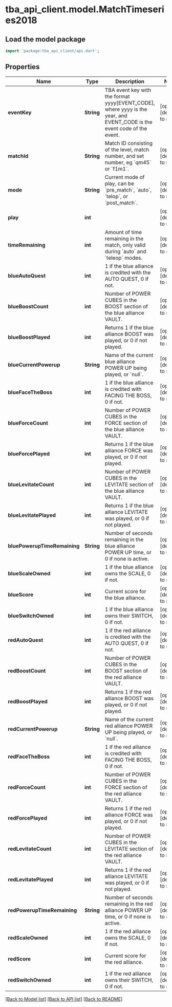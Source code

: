 # tba_api_client.model.MatchTimeseries2018

## Load the model package
```dart
import 'package:tba_api_client/api.dart';
```

## Properties
Name | Type | Description | Notes
------------ | ------------- | ------------- | -------------
**eventKey** | **String** | TBA event key with the format yyyy[EVENT_CODE], where yyyy is the year, and EVENT_CODE is the event code of the event. | [optional] [default to null]
**matchId** | **String** | Match ID consisting of the level, match number, and set number, eg &#x60;qm45&#x60; or &#x60;f1m1&#x60;. | [optional] [default to null]
**mode** | **String** | Current mode of play, can be &#x60;pre_match&#x60;, &#x60;auto&#x60;, &#x60;telop&#x60;, or &#x60;post_match&#x60;. | [optional] [default to null]
**play** | **int** |  | [optional] [default to null]
**timeRemaining** | **int** | Amount of time remaining in the match, only valid during &#x60;auto&#x60; and &#x60;teleop&#x60; modes. | [optional] [default to null]
**blueAutoQuest** | **int** | 1 if the blue alliance is credited with the AUTO QUEST, 0 if not. | [optional] [default to null]
**blueBoostCount** | **int** | Number of POWER CUBES in the BOOST section of the blue alliance VAULT. | [optional] [default to null]
**blueBoostPlayed** | **int** | Returns 1 if the blue alliance BOOST was played, or 0 if not played. | [optional] [default to null]
**blueCurrentPowerup** | **String** | Name of the current blue alliance POWER UP being played, or &#x60;null&#x60;. | [optional] [default to null]
**blueFaceTheBoss** | **int** | 1 if the blue alliance is credited with FACING THE BOSS, 0 if not. | [optional] [default to null]
**blueForceCount** | **int** | Number of POWER CUBES in the FORCE section of the blue alliance VAULT. | [optional] [default to null]
**blueForcePlayed** | **int** | Returns 1 if the blue alliance FORCE was played, or 0 if not played. | [optional] [default to null]
**blueLevitateCount** | **int** | Number of POWER CUBES in the LEVITATE section of the blue alliance VAULT. | [optional] [default to null]
**blueLevitatePlayed** | **int** | Returns 1 if the blue alliance LEVITATE was played, or 0 if not played. | [optional] [default to null]
**bluePowerupTimeRemaining** | **String** | Number of seconds remaining in the blue alliance POWER UP time, or 0 if none is active. | [optional] [default to null]
**blueScaleOwned** | **int** | 1 if the blue alliance owns the SCALE, 0 if not. | [optional] [default to null]
**blueScore** | **int** | Current score for the blue alliance. | [optional] [default to null]
**blueSwitchOwned** | **int** | 1 if the blue alliance owns their SWITCH, 0 if not. | [optional] [default to null]
**redAutoQuest** | **int** | 1 if the red alliance is credited with the AUTO QUEST, 0 if not. | [optional] [default to null]
**redBoostCount** | **int** | Number of POWER CUBES in the BOOST section of the red alliance VAULT. | [optional] [default to null]
**redBoostPlayed** | **int** | Returns 1 if the red alliance BOOST was played, or 0 if not played. | [optional] [default to null]
**redCurrentPowerup** | **String** | Name of the current red alliance POWER UP being played, or &#x60;null&#x60;. | [optional] [default to null]
**redFaceTheBoss** | **int** | 1 if the red alliance is credited with FACING THE BOSS, 0 if not. | [optional] [default to null]
**redForceCount** | **int** | Number of POWER CUBES in the FORCE section of the red alliance VAULT. | [optional] [default to null]
**redForcePlayed** | **int** | Returns 1 if the red alliance FORCE was played, or 0 if not played. | [optional] [default to null]
**redLevitateCount** | **int** | Number of POWER CUBES in the LEVITATE section of the red alliance VAULT. | [optional] [default to null]
**redLevitatePlayed** | **int** | Returns 1 if the red alliance LEVITATE was played, or 0 if not played. | [optional] [default to null]
**redPowerupTimeRemaining** | **String** | Number of seconds remaining in the red alliance POWER UP time, or 0 if none is active. | [optional] [default to null]
**redScaleOwned** | **int** | 1 if the red alliance owns the SCALE, 0 if not. | [optional] [default to null]
**redScore** | **int** | Current score for the red alliance. | [optional] [default to null]
**redSwitchOwned** | **int** | 1 if the red alliance owns their SWITCH, 0 if not. | [optional] [default to null]

[[Back to Model list]](../README.md#documentation-for-models) [[Back to API list]](../README.md#documentation-for-api-endpoints) [[Back to README]](../README.md)


